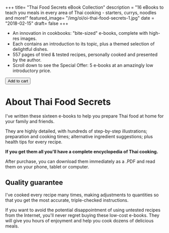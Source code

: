+++
title= "Thai Food Secrets eBook Collection"
description = "16 eBooks to teach you meals in every area of Thai cooking - starters, currys, noodles and more!"
featured_image= "/img/oi/oi-thai-food-secrets-1.jpg"
date = "2018-02-15"
draft= false
+++

- An innovation in cookbooks: "bite-sized" e-books, complete with high-res images.
- Each contains an introduction to its topic, plus a themed selection of delightful dishes.
- 557 pages of tried & tested recipes, personally cooked and presented by the author.
- Scroll down to see the Special Offer: 5 e-books at an amazingly low introductory price.

<button
    class="button snipcart-add-item"
    data-item-id="2"
    data-item-name="Thai Food Secrets Complete eBook Collection"
    data-item-price="50.00"
    data-item-weight="20"
    data-item-url="https://modernthaifood.netlify.com/shop/thai-food-secrets/"
    data-item-description="16 eBooks ready for immediate download.">
        Add to cart
</button>

# About Thai Food Secrets

I've written these sixteen e-books to help you prepare Thai food at home for your family and friends.

They are highly detailed, with hundreds of step-by-step illustrations; preparation and cooking times; alternative ingredient suggestions; plus health tips for every recipe.

**If you get them all you'll have a complete encyclopedia of Thai cooking.**

After purchase, you can download them immediately as a .PDF and read them on your phone, tablet or computer.

## Quality guarantee

I've cooked every recipe many times, making adjustments to quantities so that you get the most accurate, triple-checked instructions.

If you want to avoid the potential disappointment of using untested recipes from the Internet, you'll never regret buying these low-cost e-books. They will give you hours of enjoyment and help you cook dozens of delicious meals.